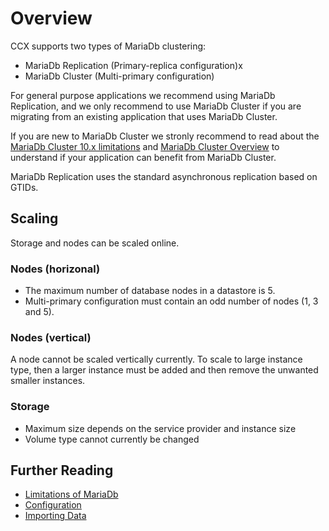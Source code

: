 # Overview
CCX supports two types of MariaDb clustering:
* MariaDb Replication (Primary-replica configuration)x
* MariaDb Cluster (Multi-primary configuration)

For general purpose applications we recommend using MariaDb Replication, and we only recommend to use MariaDb Cluster if you are migrating from an existing application that uses MariaDb Cluster.

If you are new to MariaDb Cluster we stronly recommend to read about the [ MariaDb Cluster 10.x limitations](https://mariadb.com/kb/en/mariadb-galera-cluster-known-limitations/) and [MariaDb Cluster Overview](https://mariadb.com/kb/en/what-is-mariadb-galera-cluster/) to understand if your application can benefit from MariaDb Cluster.

MariaDb Replication uses the standard asynchronous replication based on GTIDs.

## Scaling
Storage and nodes can be scaled online.

### Nodes (horizonal)
* The maximum number of database nodes in a datastore is 5.
* Multi-primary configuration must contain an odd number of nodes (1, 3 and 5).
### Nodes (vertical)
A node cannot be scaled vertically currently. To scale to large instance type, then a larger instance must be added and then remove the unwanted smaller instances.
### Storage
* Maximum size depends on the service provider and instance size
* Volume type cannot currently be changed


## Further Reading

* [Limitations of MariaDb](./limitations.md)
* [Configuration](./configuration.md)
* [Importing Data](./Importing-Data.md)
